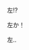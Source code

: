 <p class="fragment fade-right">左!?</p>
<p class="fragment fade-right">左か！</p>
<p class="fragment fade-right">左..</p>
